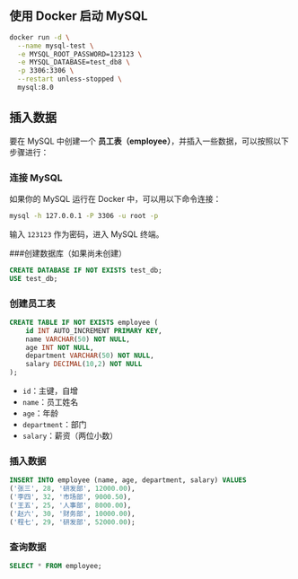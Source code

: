 ## 使用 Docker 启动 MySQL

```bash
docker run -d \
  --name mysql-test \
  -e MYSQL_ROOT_PASSWORD=123123 \
  -e MYSQL_DATABASE=test_db8 \
  -p 3306:3306 \
  --restart unless-stopped \
  mysql:8.0
```

## 插入数据

要在 MySQL 中创建一个 **员工表（employee）**，并插入一些数据，可以按照以下步骤进行：

### 连接 MySQL

如果你的 MySQL 运行在 Docker 中，可以用以下命令连接：
```sh
mysql -h 127.0.0.1 -P 3306 -u root -p
```
输入 `123123` 作为密码，进入 MySQL 终端。

###创建数据库（如果尚未创建）
```sql
CREATE DATABASE IF NOT EXISTS test_db;
USE test_db;
```

### 创建员工表
```sql
CREATE TABLE IF NOT EXISTS employee (
    id INT AUTO_INCREMENT PRIMARY KEY,
    name VARCHAR(50) NOT NULL,
    age INT NOT NULL,
    department VARCHAR(50) NOT NULL,
    salary DECIMAL(10,2) NOT NULL
);
```
- `id`：主键，自增
- `name`：员工姓名
- `age`：年龄
- `department`：部门
- `salary`：薪资（两位小数）


### 插入数据
```sql
INSERT INTO employee (name, age, department, salary) VALUES
('张三', 28, '研发部', 12000.00),
('李四', 32, '市场部', 9000.50),
('王五', 25, '人事部', 8000.00),
('赵六', 30, '财务部', 10000.00),
('程七', 29, '研发部', 52000.00);
```

### 查询数据
```sql
SELECT * FROM employee;
```
